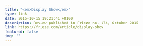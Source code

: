 ```yaml
---
title: "<em>Display Show</em>"
type: link
date: 2015-10-15 19:21:41 +0100
description: Review published in Frieze no. 174, October 2015
link: https://frieze.com/article/display-show
featured: false
img: ''
---
```

